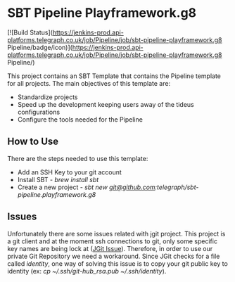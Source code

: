 
# SBT Pipeline Playframework.g8 

[![Build Status](https://jenkins-prod.api-platforms.telegraph.co.uk/job/Pipeline/job/sbt-pipeline-playframework.g8 Pipeline/badge/icon)](https://jenkins-prod.api-platforms.telegraph.co.uk/job/Pipeline/job/sbt-pipeline-playframework.g8 Pipeline/)

This project contains an SBT Template that contains the Pipeline template for all projects.
The main objectives of this template are:
 * Standardize projects
 * Speed up the development keeping users away of the tideus configurations
 * Configure the tools needed for the Pipeline

## How to Use
There are the steps needed to use this template:
 * Add an SSH Key to your git account
 * Install SBT - *brew install sbt*
 * Create a new project - *sbt new git@github.com:telegraph/sbt-pipeline.playframework.g8*

## Issues
Unfortunately there are some issues related with jgit project. This project is a git client and at the moment ssh connections  to git, only some specific key names are being lock at ([JGit Issue](https://github.com/eclipse/jgit/blob/master/org.eclipse.jgit/src/org/eclipse/jgit/transport/JschConfigSessionFactory.java#L323)).
Therefore, in order to use our private Git Repository we need a workaround. Since JGit checks for a file called *identity*, one way of solving this issue is to copy your git public key to identity (ex: *cp ~/.ssh/git-hub_rsa.pub ~/.ssh/identity*).  


